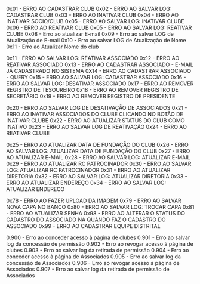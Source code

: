 

0x01 - ERRO AO CADASTRAR CLUB
0x02 - ERRO AO SALVAR LOG: CADASTRAR CLUB
0x03 - ERRO AO INATIVAR CLUB
0x04 - ERRO AO INATIVAR SOCIO/CLUB
0x05 - ERRO AO SALVAR LOG: INATIVAR CLUBE
0x06 - ERRO AO REATIVAR CLUB
0x05 - ERRO AO SALVAR LOG: REATIVAR CLUBE
0x08 - Erro ao atualizar E-mail
0x09 - Erro ao salvar LOG de Atualização de E-mail
0x10 - Erro ao salvar LOG de Atualização de Nome
0x11 - Erro ao Atualizar Nome do club






0x11 - ERRO AO SALVAR LOG: REATIVAR ASSOCIADO
0x12 - ERRO AO REATIVAR ASSOCIADO
0x13 - ERRO AO CADASTRAR ASSOCIADO - E-MAIL JÁ CADASTRADO NO SISTEMA
0X14 - ERRO AO CADASTRAR ASSOCIADO - QUERY
0x15 - ERRO AO SALVAR LOG: CADASTRAR ASSOCIADO
0x16 - ERRO AO SALVAR LOG: DESATIVAR ASSOCIADO
0x17 - ERRO AO REMOVER REGISTRO DE TESOUREIRO
0x18 - ERRO AO REMOVER REGISTRO DE SECRETÁRIO
0x19 - ERRO AO REMOVER REGISTRO DE PRESIDENTE


0x20 - ERRO AO SALVAR LOG DE DESATIVAÇÃO DE ASSOCIADOS
0x21 - ERRO AO INATIVAR ASSOCIADOS DO CLUBE CLICANDO NO BOTÃO DE INATIVAR CLUBE
0x22 - ERRO AO ATUALIZAR STATUS DO CLUB COMO INATIVO
0x23 - ERRO AO SALVAR LOG DE REATIVAÇÃO
0x24 - ERRO AO REATIVAR CLUBE

0x25 - ERRO AO ATUALIZAR DATA DE FUNDAÇÃO DO CLUB
0x26 - ERRO AO SALVAR LOG: ATUALIZAR DATA DE FUNDAÇÃO DO CLUB
0x27 - ERRO AO ATUALIZAR E-MAIL
0x28 - ERRO AO SALVAR LOG: ATUALIZAR E-MAIL
0x29 - ERRO AO ATUALIZAR RC PATROCINADOR
0x30 - ERRO AO SALVAR LOG: ATUALIZAR RC PATROCINADOR
0x31 - ERRO AO ATUALIZAR DIRETORIA
0x32 - ERRO AO SALVAR LOG: ATUALIZAR DIRETORIA
0x33 - ERRO AO ATUALIZAR ENDEREÇO
0x34 - ERRO AO SALVAR LOG: ATUALIZAR ENDEREÇO

0x78 - ERRO AO FAZER UPLOAD DA IMAGEM
0x79 - ERRO AO SALVAR NOVA CAPA NO BANCO
0x80 - ERRO AO SALVAR LOG: TROCAR CAPA
0x81 - ERRO AO ATUALIZAR SENHA
0x98 - ERRO AO ALTERAR O STATUS DO CADASTRO DO ASSOCIADO NA QUANDO FAZ O CADASTRO DO ASSOCIADO
0x99 - ERRO AO CADASTRAR EQUIPE DISTRITAL





0.900 - Erro ao conceder acesso à página de clubes
0.901 - Erro ao salvar log da concessão de permissão
0.902 - Erro ao revogar acesso à página de clubes
0.903 - Erro ao salvar log da retirada de permissão
0.904 - Erro ao conceder acesso à página de Associados
0.905 - Erro ao salvar log da concessão de Associados
0.906 - Erro ao revogar acesso à página de Associados
0.907 - Erro ao salvar log da retirada de permissão de Associados